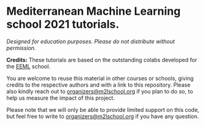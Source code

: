 # Mediterranean Machine Learning school 2021 tutorials.
*Designed for education purposes. Please do not distribute without permission.*

**Credits:** These tutorials are based on the outstanding colabs developed for the [EEML](https://github.com/eemlcommunity/) school.

You are welcome to reuse this material in other courses or schools, giving credits to the respective authors and with a link to this repository. Please also kindly reach out to organizers@m2lschool.org if you plan to do so, to help us measure the impact of this project.

Please note that we will only be able to provide limited support on this code, but feel free to write to organizers@m2lschool.org if you have any question.
